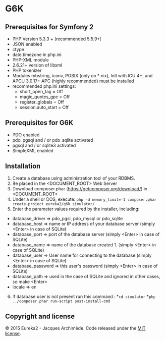 # G6K

## Prerequisites for Symfony 2
* PHP Version 5.3.3 + (recommended 5.5.9+)
* JSON enabled
* ctype
* date.timezone in php.ini
* PHP-XML module 
* 2.6.21+ version of libxml
* PHP tokenizer 
* Modules mbstring, iconv, POSIX (only on * nix), Intl with ICU 4+, and APCU 3.0.17+ APC (highly recommended) must be installed
* recommended php.ini settings:
  * short_open_tag = Off
  * magic_quotes_gpc = Off
  * register_globals = Off
  * session.auto_start = Off

## Prerequisites for G6K
* PDO enabled
* pdo_pgsql and / or pdo_sqlite activated
* pgsql and / or sqlite3 activated
* SimpleXML enabled

## Installation
1. Create a database using administration tool of your RDBMS.
2. Be placed in the <DOCUMENT_ROOT> Web Server
3. Download composer.phar (https://getcomposer.org/download/) in <DOCUMENT_ROOT>
4. Under a shell or DOS, execute: ``php -d memory_limit=-1 composer.phar create-project eureka2/g6k simulator/`` 
5. Enter the parameter values required by the installer, including:
  * database_driver => pdo_pgsl, pdo_mysql or pdo_sqlite
  * database_host => name or IP address of your database server (simply &lt;Enter&gt; in case of SQLite)
  * database_port => port of the database server (simply &lt;Enter&gt; in case of SQLite)
  * database_name => name of the database created 1. (simply &lt;Enter&gt; in case of SQLite)
  * database_user => User name for connecting to the database (simply &lt;Enter&gt; in case of SQLite)
  * database_password => this user's password (simply &lt;Enter&gt; in case of SQLite)
  * database_path => used in the case of SQLite and ignored in other cases, so make &lt;Enter&gt;
  * locale => en 
6. If database user is not present run this command : 
   *``cd simulator``
   *``php ../composer.phar run-script post-install-cmd`` 


## Copyright and license

&copy; 2015 Eureka2 - Jacques Archimède. Code released under the [MIT license](https://github.com/eureka2/G6K/blob/master/LICENSE).
